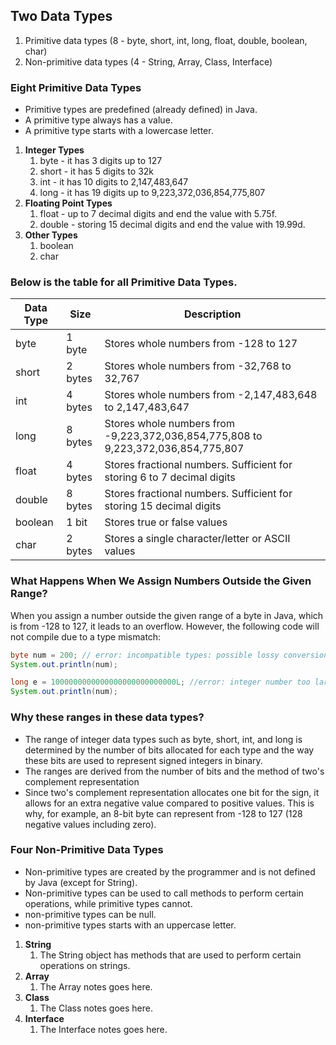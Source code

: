 ## Two Data Types
  1. Primitive data types (8 - byte, short, int, long, float, double, boolean, char)
  1. Non-primitive data types (4 - String, Array, Class, Interface)

### Eight Primitive Data Types
  - Primitive types are predefined (already defined) in Java. 
  - A primitive type always has a value.
  - A primitive type starts with a lowercase letter.

1. **Integer Types**
    1. byte - it has 3 digits up to 127
    1. short - it has 5 digits to 32k
    1. int - it has 10 digits to 2,147,483,647
    1. long - it has 19 digits up to 9,223,372,036,854,775,807
1. **Floating Point Types**
    1. float - up to 7 decimal digits and end the value with 5.75f.
    1. double - storing 15 decimal digits and end the value with 19.99d.
1. **Other Types**
    1. boolean 
    1. char

### Below is the table for all Primitive Data Types.

| Data Type | Size      | Description                                                     |
|-----------|-----------|-----------------------------------------------------------------|
| byte      | 1 byte    | Stores whole numbers from -128 to 127                          |
| short     | 2 bytes   | Stores whole numbers from -32,768 to 32,767                    |
| int       | 4 bytes   | Stores whole numbers from -2,147,483,648 to 2,147,483,647      |
| long      | 8 bytes   | Stores whole numbers from -9,223,372,036,854,775,808 to 9,223,372,036,854,775,807 |
| float     | 4 bytes   | Stores fractional numbers. Sufficient for storing 6 to 7 decimal digits |
| double    | 8 bytes   | Stores fractional numbers. Sufficient for storing 15 decimal digits |
| boolean   | 1 bit     | Stores true or false values                                     |
| char      | 2 bytes   | Stores a single character/letter or ASCII values               |

### What Happens When We Assign Numbers Outside the Given Range?

When you assign a number outside the given range of a byte in Java, which is from -128 to 127, it leads to an overflow. However, the following code will not compile due to a type mismatch:

```java
byte num = 200; // error: incompatible types: possible lossy conversion from int to byte
System.out.println(num);
```
```java
long e = 1000000000000000000000000000L; //error: integer number too large
System.out.println(num);
```
### Why these ranges in these data types?
 - The range of integer data types such as byte, short, int, and long is determined by the number of bits allocated for each type and the way these bits are used to represent signed integers in binary.
 - The ranges are derived from the number of bits and the method of two's complement representation
 - Since two's complement representation allocates one bit for the sign, it allows for an extra negative value compared to positive values. This is why, for example, an 8-bit byte can represent from -128 to 127 (128 negative values including zero).

### Four Non-Primitive Data Types
 - Non-primitive types are created by the programmer and is not defined by Java (except for String).
 - Non-primitive types can be used to call methods to perform certain operations, while primitive types cannot.
 - non-primitive types can be null.
 - non-primitive types starts with an uppercase letter.

1. **String**
    1. The String object has methods that are used to perform certain operations on strings. 
1. **Array**
    1. The Array notes goes here. 
1. **Class**
    1. The Class notes goes here. 
1. **Interface**
    1. The Interface notes goes here. 